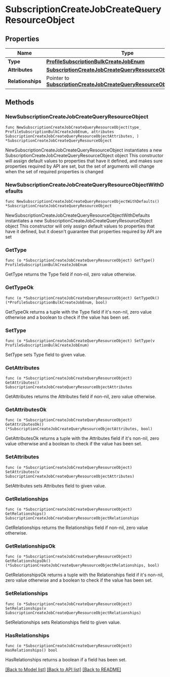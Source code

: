 # SubscriptionCreateJobCreateQueryResourceObject

## Properties

Name | Type | Description | Notes
------------ | ------------- | ------------- | -------------
**Type** | [**ProfileSubscriptionBulkCreateJobEnum**](ProfileSubscriptionBulkCreateJobEnum.md) |  | 
**Attributes** | [**SubscriptionCreateJobCreateQueryResourceObjectAttributes**](SubscriptionCreateJobCreateQueryResourceObjectAttributes.md) |  | 
**Relationships** | Pointer to [**SubscriptionCreateJobCreateQueryResourceObjectRelationships**](SubscriptionCreateJobCreateQueryResourceObjectRelationships.md) |  | [optional] 

## Methods

### NewSubscriptionCreateJobCreateQueryResourceObject

`func NewSubscriptionCreateJobCreateQueryResourceObject(type_ ProfileSubscriptionBulkCreateJobEnum, attributes SubscriptionCreateJobCreateQueryResourceObjectAttributes, ) *SubscriptionCreateJobCreateQueryResourceObject`

NewSubscriptionCreateJobCreateQueryResourceObject instantiates a new SubscriptionCreateJobCreateQueryResourceObject object
This constructor will assign default values to properties that have it defined,
and makes sure properties required by API are set, but the set of arguments
will change when the set of required properties is changed

### NewSubscriptionCreateJobCreateQueryResourceObjectWithDefaults

`func NewSubscriptionCreateJobCreateQueryResourceObjectWithDefaults() *SubscriptionCreateJobCreateQueryResourceObject`

NewSubscriptionCreateJobCreateQueryResourceObjectWithDefaults instantiates a new SubscriptionCreateJobCreateQueryResourceObject object
This constructor will only assign default values to properties that have it defined,
but it doesn't guarantee that properties required by API are set

### GetType

`func (o *SubscriptionCreateJobCreateQueryResourceObject) GetType() ProfileSubscriptionBulkCreateJobEnum`

GetType returns the Type field if non-nil, zero value otherwise.

### GetTypeOk

`func (o *SubscriptionCreateJobCreateQueryResourceObject) GetTypeOk() (*ProfileSubscriptionBulkCreateJobEnum, bool)`

GetTypeOk returns a tuple with the Type field if it's non-nil, zero value otherwise
and a boolean to check if the value has been set.

### SetType

`func (o *SubscriptionCreateJobCreateQueryResourceObject) SetType(v ProfileSubscriptionBulkCreateJobEnum)`

SetType sets Type field to given value.


### GetAttributes

`func (o *SubscriptionCreateJobCreateQueryResourceObject) GetAttributes() SubscriptionCreateJobCreateQueryResourceObjectAttributes`

GetAttributes returns the Attributes field if non-nil, zero value otherwise.

### GetAttributesOk

`func (o *SubscriptionCreateJobCreateQueryResourceObject) GetAttributesOk() (*SubscriptionCreateJobCreateQueryResourceObjectAttributes, bool)`

GetAttributesOk returns a tuple with the Attributes field if it's non-nil, zero value otherwise
and a boolean to check if the value has been set.

### SetAttributes

`func (o *SubscriptionCreateJobCreateQueryResourceObject) SetAttributes(v SubscriptionCreateJobCreateQueryResourceObjectAttributes)`

SetAttributes sets Attributes field to given value.


### GetRelationships

`func (o *SubscriptionCreateJobCreateQueryResourceObject) GetRelationships() SubscriptionCreateJobCreateQueryResourceObjectRelationships`

GetRelationships returns the Relationships field if non-nil, zero value otherwise.

### GetRelationshipsOk

`func (o *SubscriptionCreateJobCreateQueryResourceObject) GetRelationshipsOk() (*SubscriptionCreateJobCreateQueryResourceObjectRelationships, bool)`

GetRelationshipsOk returns a tuple with the Relationships field if it's non-nil, zero value otherwise
and a boolean to check if the value has been set.

### SetRelationships

`func (o *SubscriptionCreateJobCreateQueryResourceObject) SetRelationships(v SubscriptionCreateJobCreateQueryResourceObjectRelationships)`

SetRelationships sets Relationships field to given value.

### HasRelationships

`func (o *SubscriptionCreateJobCreateQueryResourceObject) HasRelationships() bool`

HasRelationships returns a boolean if a field has been set.


[[Back to Model list]](../README.md#documentation-for-models) [[Back to API list]](../README.md#documentation-for-api-endpoints) [[Back to README]](../README.md)



